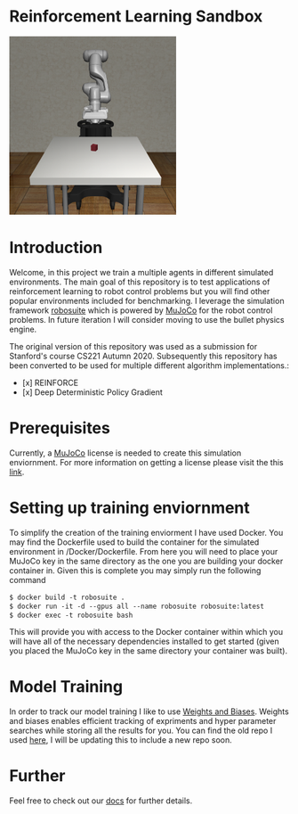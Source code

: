 # Reinforcement Learning Sandbox
<p float="left">
  <img src="assets/robotarmfull.png" width="300">
 </p>
 <H1>Introduction</H1>
<p>
Welcome, in this project we train a multiple agents in different simulated environments. The main goal of this repository is to test applications of reinforcement learning to robot control problems but you will find other popular environments included for benchmarking. I leverage the simulation framework <a href="https://github.com/ARISE-Initiative/robosuite">robosuite</a> which is powered by <a href="http://mujoco.org/">MuJoCo</a> for the robot control problems. In future iteration I will consider moving to use the bullet physics engine.  
</p>
<p>
The original version of this repository was used as a submission for Stanford's course CS221 Autumn 2020. Subsequently this repository has been converted to be used for multiple different algorithm implementations.:
</p>
<ul>
  <li>[x] REINFORCE</li>
  <li>[x] Deep Deterministic Policy Gradient</li>
</ul>

<H1>Prerequisites</H1>
<p>
Currently, a <a href="http://mujoco.org/">MuJoCo</a> license is needed to create this simulation enviornment. For more information on getting a license please visit the this <a href="https://www.roboti.us/license.html">link</a>.
</p>

<H1>Setting up training enviornment</H1>
<p>
To simplify the creation of the training enviorment I have used Docker. You may find the Dockerfile used to build the container for the simulated environment in /Docker/Dockerfile. From here you will need to place your MuJoCo key in the same directory as the one you are building your docker container in. Given this is complete you may simply run the following command
</p>
<pre><code>$ docker build -t robosuite .
$ docker run -it -d --gpus all --name robosuite robosuite:latest
$ docker exec -t robosuite bash
</code></pre>
 <p>
 This will provide you with access to the Docker container within which you will have all of the necessary dependencies installed to get started (given you placed the MuJoCo key in the same directory your container was built). 
 </p>
<H1>Model Training</H1>
In order to track our model training I like to use <a href="https://www.wandb.com/">Weights and Biases</a>. Weights and biases enables efficient tracking of expriments and hyper parameter searches while storing all the results for you. You can find the old repo I used <a href="https://wandb.ai/peterdavidfagan/cs221-project">here</a>, I will be updating this to include a new repo soon.
  
<H1>Further</H1>
<p>
Feel free to check out our <a href="https://peterdavidfagan.gitbook.io/peter-david-fagan/robot-arm">docs</a> for further details.
</p>

